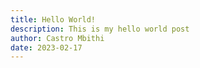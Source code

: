 ```yaml
---
title: Hello World!
description: This is my hello world post
author: Castro Mbithi
date: 2023-02-17
---
```


<!-- This is my amazing blog post -->
